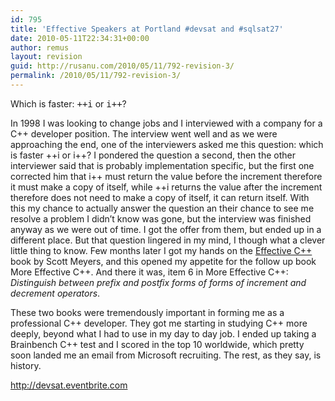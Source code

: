 ```yaml
---
id: 795
title: 'Effective Speakers at Portland #devsat and #sqlsat27'
date: 2010-05-11T22:34:31+00:00
author: remus
layout: revision
guid: http://rusanu.com/2010/05/11/792-revision-3/
permalink: /2010/05/11/792-revision-3/
---
```

Which is faster: <tt>++i</tt> or <tt>i++</tt>?

In 1998 I was looking to change jobs and I interviewed with a company for a C++ developer position. The interview went well and as we were approaching the end, one of the interviewers asked me this question: which is faster ++i or i++? I pondered the question a second, then the other interviewer said that is probably implementation specific, but the first one corrected him that i++ must return the value before the increment therefore it must make a copy of itself, while ++i returns the value after the increment therefore does not need to make a copy of itself, it can return itself. With this my chance to actually answer the question an their chance to see me resolve a problem I didn&#8217;t know was gone, but the interview was finished anyway as we were out of time. I got the offer from them, but ended up in a different place. But that question lingered in my mind, I though what a clever little thing to know. Few months later I got my hands on the <a href="http://www.aristeia.com/books.html" target="_blank">Effective C++</a> book by Scott Meyers, and this opened my appetite for the follow up book More Effective C++. And there it was, item 6 in More Effective C++: _Distinguish between prefix and postfix forms of forms of increment and decrement operators_.

These two books were tremendously important in forming me as a professional C++ developer. They got me starting in studying C++ more deeply, beyond what I had to use in my day to day job. I ended up taking a Brainbench C++ test and I scored in the top 10 worldwide, which pretty soon landed me an email from Microsoft recruiting. The rest, as they say, is history.</p> 

http://devsat.eventbrite.com